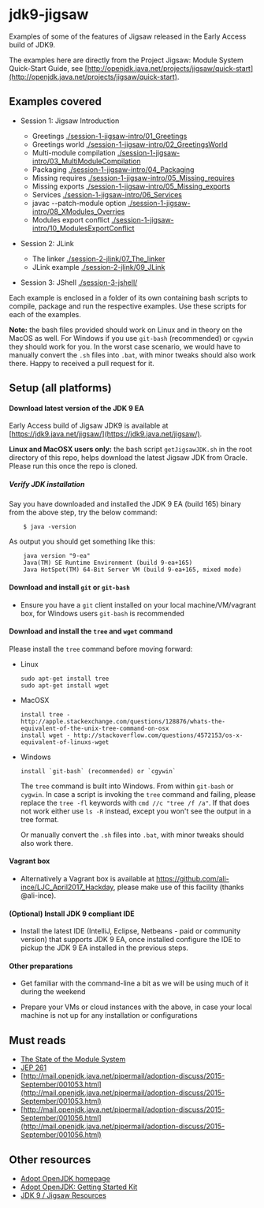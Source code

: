 # jdk9-jigsaw

Examples of some of the features of Jigsaw released in the Early Access build of JDK9.

The examples here are directly from the Project Jigsaw: Module System Quick-Start Guide,
see [http://openjdk.java.net/projects/jigsaw/quick-start](http://openjdk.java.net/projects/jigsaw/quick-start).

## Examples covered

- Session 1: Jigsaw Introduction
   - Greetings [./session-1-jigsaw-intro/01_Greetings](./session-1-jigsaw-intro/01_Greetings)
   - Greetings world [./session-1-jigsaw-intro/02_GreetingsWorld](./session-1-jigsaw-intro/02_GreetingsWorld)
   - Multi-module compilation [./session-1-jigsaw-intro/03_MultiModuleCompilation](./session-1-jigsaw-intro/03_MultiModuleCompilation)
   - Packaging [./session-1-jigsaw-intro/04_Packaging](./session-1-jigsaw-intro/04_Packaging)
   - Missing requires [./session-1-jigsaw-intro/05_Missing_requires](./session-1-jigsaw-intro/05_Missing_requires)
   - Missing exports [./session-1-jigsaw-intro/05_Missing_exports](./session-1-jigsaw-intro/05_Missing_exports)
   - Services [./session-1-jigsaw-intro/06_Services](./session-1-jigsaw-intro/06_Services)
   - javac --patch-module option [./session-1-jigsaw-intro/08_XModules_Overries](session-1-jigsaw-intro/08_patch_module_option)
   - Modules export conflict [./session-1-jigsaw-intro/10_ModulesExportConflict](./session-1-jigsaw-intro/10_ModulesExportConflict)

- Session 2: JLink
   - The linker [./session-2-jlink/07_The_linker](./session-2-jlink/07_The_linker) 
   - JLink example [./session-2-jlink/09_JLink](./session-2-jlink/09_JLink)

- Session 3: JShell [./session-3-jshell/](./session-3-jshell/)   
        
Each example is enclosed in a folder of its own containing bash scripts to compile, package and run the respective examples. Use these scripts for each of the examples.

**Note:** the bash files provided should work on Linux and in theory on the MacOS as well.
For Windows if you use `git-bash` (recommended) or `cgywin` they should work for you. In the worst case scenario, we would have to manually convert the `.sh` files into `.bat`, with minor tweaks
should also work there. Happy to received a pull request for it.

## Setup (all platforms)

#### Download latest version of the JDK 9 EA

Early Access build of Jigsaw JDK9 is available at [https://jdk9.java.net/jigsaw/](https://jdk9.java.net/jigsaw/).

**Linux and MacOSX users only:** the bash script ```getJigsawJDK.sh``` in the root directory of this repo, helps download the latest Jigsaw JDK from Oracle. Please run this once the repo is cloned.

##### Verify JDK installation

Say you have downloaded and installed the JDK 9 EA (build 165) binary from the above step, try the below command:

```
    $ java -version
```

As output you should get something like this:
```
    java version "9-ea"
    Java(TM) SE Runtime Environment (build 9-ea+165)
    Java HotSpot(TM) 64-Bit Server VM (build 9-ea+165, mixed mode)
```

#### Download and install `git` or `git-bash`

- Ensure you have a `git` client installed on your local machine/VM/vagrant box, for Windows users `git-bash` is recommended 

#### Download and install the `tree` and `wget` command

Please install the ```tree``` command before moving forward:

   - Linux
        ```
        sudo apt-get install tree
        sudo apt-get install wget
        ```

   - MacOSX
        ```
        install tree - http://apple.stackexchange.com/questions/128876/whats-the-equivalent-of-the-unix-tree-command-on-osx
        install wget - http://stackoverflow.com/questions/4572153/os-x-equivalent-of-linuxs-wget
        ```
        
   - Windows
        ```
        install `git-bash` (recommended) or `cgywin`
        ```
        
        The `tree` command is built into Windows. From within `git-bash` or `cygwin`.
        In case a script is invoking the `tree` command and failing, please replace the `tree -fl` keywords with `cmd //c "tree /f /a"`. If that does not work either use `ls -R` instead, except you won't see the output in a tree format.
        
        Or manually convert the `.sh` files into `.bat`, with minor tweaks should also work there.

#### Vagrant box

- Alternatively a Vagrant box is available at https://github.com/ali-ince/LJC_April2017_Hackday, please make use of this facility (thanks @ali-ince).

#### (Optional) Install JDK 9 compliant IDE

- Install the latest IDE (IntelliJ, Eclipse, Netbeans - paid or community version) that supports JDK 9 EA, once installed configure the IDE to pickup the JDK 9 EA installed in the previous steps.

#### Other preparations

- Get familiar with the command-line a bit as we will be using much of it during the weekend

- Prepare your VMs or cloud instances with the above, in case your local machine is not up for any installation or configurations 

## Must reads
- [The State of the Module System](http://openjdk.java.net/projects/jigsaw/spec/sotms/)
- [JEP 261](http://openjdk.java.net/jeps/261)
- [http://mail.openjdk.java.net/pipermail/adoption-discuss/2015-September/001053.html](http://mail.openjdk.java.net/pipermail/adoption-discuss/2015-September/001053.html) <br/>
- [http://mail.openjdk.java.net/pipermail/adoption-discuss/2015-September/001056.html](http://mail.openjdk.java.net/pipermail/adoption-discuss/2015-September/001056.html)

## Other resources
- [Adopt OpenJDK homepage](https://adoptopenjdk.java.net/)
- [Adopt OpenJDK: Getting Started Kit](http://bit.ly/1NUkPWw)
- [JDK 9 / Jigsaw Resources](./Java-9-Resources.md)
